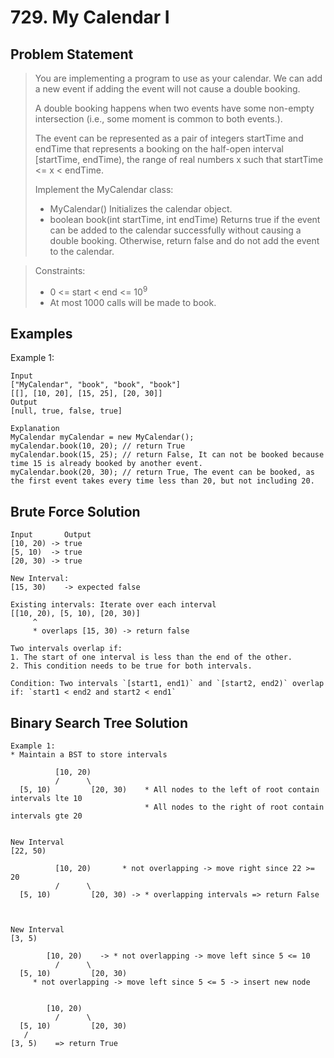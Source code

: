 # 729. My Calendar I

## Problem Statement

> You are implementing a program to use as your calendar. We can add a new event if adding the event will not cause a double booking.
>
> A double booking happens when two events have some non-empty intersection (i.e., some moment is common to both events.).
>
> The event can be represented as a pair of integers startTime and endTime that represents a booking on the half-open interval [startTime, endTime), the range of real numbers x such that startTime <= x < endTime.
>
> Implement the MyCalendar class:
>
> - MyCalendar() Initializes the calendar object.
> - boolean book(int startTime, int endTime) Returns true if the event can be added to the calendar successfully without causing a double booking. Otherwise, return false and do not add the event to the calendar.

> Constraints:
>
> - 0 <= start < end <= 10<sup>9</sup>
> - At most 1000 calls will be made to book.

## Examples

Example 1:

```
Input
["MyCalendar", "book", "book", "book"]
[[], [10, 20], [15, 25], [20, 30]]
Output
[null, true, false, true]

Explanation
MyCalendar myCalendar = new MyCalendar();
myCalendar.book(10, 20); // return True
myCalendar.book(15, 25); // return False, It can not be booked because time 15 is already booked by another event.
myCalendar.book(20, 30); // return True, The event can be booked, as the first event takes every time less than 20, but not including 20.
```

## Brute Force Solution

```
Input       Output
[10, 20) -> true
[5, 10)  -> true
[20, 30) -> true

New Interval:
[15, 30)    -> expected false

Existing intervals: Iterate over each interval
[[10, 20), [5, 10), [20, 30)]
     ^
     * overlaps [15, 30) -> return false

Two intervals overlap if:
1. The start of one interval is less than the end of the other.
2. This condition needs to be true for both intervals.

Condition: Two intervals `[start1, end1)` and `[start2, end2)` overlap if: `start1 < end2 and start2 < end1`
```

## Binary Search Tree Solution

```
Example 1:
* Maintain a BST to store intervals

          [10, 20)
          /      \
  [5, 10)         [20, 30)    * All nodes to the left of root contain intervals lte 10
                              * All nodes to the right of root contain intervals gte 20


New Interval
[22, 50)

          [10, 20)       * not overlapping -> move right since 22 >= 20
          /      \
  [5, 10)         [20, 30) -> * overlapping intervals => return False



New Interval
[3, 5)

        [10, 20)    -> * not overlapping -> move left since 5 <= 10
          /      \
  [5, 10)         [20, 30)
     * not overlapping -> move left since 5 <= 5 -> insert new node


        [10, 20)
          /      \
  [5, 10)         [20, 30)
   /
[3, 5)    => return True

```
